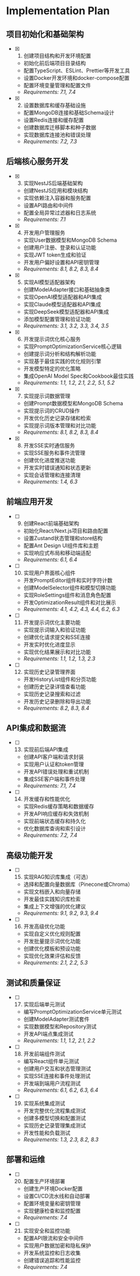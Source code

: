 # Implementation Plan

## 项目初始化和基础架构

- [x] 1. 创建项目结构和开发环境配置
  - 初始化前后端项目目录结构
  - 配置TypeScript、ESLint、Prettier等开发工具
  - 设置Docker开发环境和docker-compose配置
  - 配置环境变量管理和配置文件
  - _Requirements: 7.1, 7.4_

- [x] 2. 设置数据库和缓存基础设施
  - 配置MongoDB连接和基础Schema设计
  - 设置Redis连接和缓存配置
  - 创建数据库迁移脚本和种子数据
  - 实现数据库连接池和错误处理
  - _Requirements: 7.2, 7.3_

## 后端核心服务开发

- [x] 3. 实现NestJS后端基础架构
  - 创建NestJS应用和模块结构
  - 实现依赖注入容器和服务配置
  - 设置API路由和中间件
  - 配置全局异常过滤器和日志系统
  - _Requirements: 7.1_

- [x] 4. 开发用户管理服务
  - 实现User数据模型和MongoDB Schema
  - 创建用户注册、登录和认证功能
  - 实现JWT token生成和验证
  - 开发用户偏好设置和API密钥管理
  - _Requirements: 8.1, 8.2, 8.3, 8.4_

- [x] 5. 实现AI模型适配器架构
  - 创建ModelAdapter接口和基础抽象类
  - 实现OpenAI模型适配器和API集成
  - 实现Claude模型适配器和API集成
  - 实现DeepSeek模型适配器和API集成
  - 添加模型配置管理和验证功能
  - _Requirements: 3.1, 3.2, 3.3, 3.4, 3.5_

- [x] 6. 开发提示词优化核心服务
  - 实现PromptOptimizationService核心逻辑
  - 创建提示词分析和结构解析功能
  - 实现基于最佳实践的优化规则引擎
  - 开发模型特定的优化策略
  - 集成OpenAI Model Spec和Cookbook最佳实践
  - _Requirements: 1.1, 1.2, 2.1, 2.2, 5.1, 5.2_

- [x] 7. 实现提示词数据管理
  - 创建Prompt数据模型和MongoDB Schema
  - 实现提示词的CRUD操作
  - 开发优化历史记录存储和检索
  - 实现提示词版本管理和对比功能
  - _Requirements: 8.1, 8.2, 8.3, 8.4_

- [x] 8. 开发SSE实时通信服务
  - 实现SSE服务和事件流管理
  - 创建优化进度推送功能
  - 开发实时错误通知和状态更新
  - 实现会话管理和连接清理
  - _Requirements: 1.4, 6.3_

## 前端应用开发

- [ ] 9. 创建React前端基础架构
  - 初始化React/Next.js项目和路由配置
  - 设置Zustand状态管理和store结构
  - 配置Ant Design UI组件库和主题
  - 实现响应式布局和移动端适配
  - _Requirements: 6.1, 6.4_

- [ ] 10. 实现用户界面核心组件
  - 开发PromptEditor组件和实时字符计数
  - 创建ModelSelector组件和模型切换功能
  - 实现RoleSettings组件和消息角色配置
  - 开发OptimizationResult组件和对比展示
  - _Requirements: 4.1, 4.2, 4.3, 4.4, 6.2, 6.3_

- [ ] 11. 开发提示词优化主要功能
  - 实现提示词输入和验证功能
  - 创建优化请求提交和SSE连接
  - 开发实时优化进度显示
  - 实现优化结果展示和对比功能
  - _Requirements: 1.1, 1.2, 1.3, 2.3_

- [ ] 12. 实现历史记录管理界面
  - 开发HistoryList组件和分页功能
  - 创建历史记录详情查看功能
  - 实现历史记录搜索和过滤
  - 开发历史记录删除和导出功能
  - _Requirements: 8.2, 8.3, 8.4_

## API集成和数据流

- [ ] 13. 实现前后端API集成
  - 创建API客户端和请求封装
  - 实现用户认证和token管理
  - 开发API错误处理和重试机制
  - 集成SSE客户端和事件处理
  - _Requirements: 7.1, 7.4_

- [ ] 14. 开发缓存和性能优化
  - 实现Redis缓存策略和数据缓存
  - 开发API响应缓存和失效机制
  - 实现前端状态缓存和持久化
  - 优化数据库查询和索引设计
  - _Requirements: 7.2, 7.4_

## 高级功能开发

- [ ] 15. 实现RAG知识库集成（可选）
  - 选择和配置向量数据库（Pinecone或Chroma）
  - 实现文档嵌入和向量存储
  - 开发最佳实践知识库检索
  - 集成上下文增强的优化建议
  - _Requirements: 9.1, 9.2, 9.3, 9.4_

- [ ] 16. 开发高级优化功能
  - 实现自定义优化规则配置
  - 开发批量提示词优化功能
  - 创建优化模板和预设功能
  - 实现优化效果评估和反馈
  - _Requirements: 2.1, 2.2, 5.3_

## 测试和质量保证

- [ ] 17. 实现后端单元测试
  - 编写PromptOptimizationService单元测试
  - 创建ModelAdapter测试套件
  - 实现数据模型和Repository测试
  - 开发API端点集成测试
  - _Requirements: 1.1, 1.2, 2.1, 2.2_

- [ ] 18. 开发前端组件测试
  - 编写React组件单元测试
  - 创建用户交互和状态管理测试
  - 实现SSE连接和事件处理测试
  - 开发端到端用户流程测试
  - _Requirements: 6.1, 6.2, 6.3, 6.4_

- [ ] 19. 实现系统集成测试
  - 开发完整优化流程集成测试
  - 创建多模型切换和配置测试
  - 实现历史记录管理集成测试
  - 开发性能和负载测试
  - _Requirements: 1.3, 2.3, 8.2, 8.3_

## 部署和运维

- [ ] 20. 配置生产环境部署
  - 创建生产环境Docker配置
  - 设置CI/CD流水线和自动部署
  - 配置环境变量和密钥管理
  - 实现健康检查和监控配置
  - _Requirements: 7.4_

- [ ] 21. 实现安全和监控功能
  - 配置API限流和安全中间件
  - 实现用户数据加密和隐私保护
  - 开发系统监控和日志收集
  - 创建错误追踪和性能监控
  - _Requirements: 7.4_